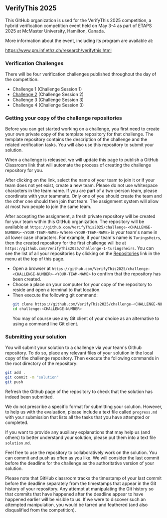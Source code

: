 ## VerifyThis 2025

This GitHub organization is used for the VerifyThis 2025 competition, a hybrid verification competition event held on May 3-4 as part of ETAPS 2025 at McMaster University, Hamilton, Canada.

More information about the event, including its program are available at:

https://www.pm.inf.ethz.ch/research/verifythis.html

### Verification Challenges

There will be four verification challenges published throughout the day of the competition. 

* Challenge 1 (Challenge Session 1)
* [Challenge 2](https://classroom.github.com/a/ghhZ3MU6) (Challenge Session 2)
* Challenge 3 (Challenge Session 3)
* Challenge 4 (Challenge Session 3)


### Getting your copy of the challenge repositories

Before you can get started working on a challenge, you first need to create your own
private copy of the template repository for that challenge. The template repository contains the description of the challenge and the related verification tasks. You will also use this repository to submit your solution.

When a challenge is released, we will update this page to publish a GitHub Classroom link that will automate the process of creating the challenge repository for you. 

After clicking on the link, select the name of your team to join it or
if your team does not yet exist, create a new team. Please do not use whitespace characters in the team name. If you are part of a two-person team, please coordinate with your teammate. Only one of you should create the team and the other one should then join that team. The assignment system will allow at most two people to join the same team.

After accepting the assignment, a fresh private repository will be created for your team within this GitHub organization. The repository will be available at
`https://github.com/VerifyThis2025/challenge-<CHALLENGE-NUMBER>-<YOUR-TEAM-NAME>`
where `<YOUR-TEAM-NAME>` is your team's name in all lower case characters. For example, if your team's name is `TuringsHeirs`, then the created repository for the first challenge will be at `https://github.com/VerifyThis2025/challenge-1-turingsheirs`. You can see the list of all your repositories by clicking on the [Repositories](https://github.com/orgs/VerifyThis2025/repositories) link in the menu at the top of this page.

* Open a browser at `https://github.com/VerifyThis2025/challenge-<CHALLENGE-NUMBER>-<YOUR-TEAM-NAME>` to confirm that the repository has been created.
* Choose a place on your computer for your copy of the repository to reside and open a terminal to that location.
* Then execute the following git command: <br/>
  ```bash
  git clone https://github.com/VerifyThis2025/challenge-<CHALLENGE-NUMBER>-<YOUR-TEAM-NAME>.git challenge-<CHALLENGE-NUMBER>
  cd challenge-<CHALLENGE-NUMBER>
  ```
  You may of course use any Git client of your choice as an alternative to using a command line Git client. 
  


### Submitting your solution

You will submit your solution to a challenge via your team's Github repository. To do so, place any relevant files of your solution in the local copy of the challenge repository. Then execute the following commands in the root directory of the repository:
```bash
git add .
git commit -m "solution"
git push
```
Refresh the Github page of the repository to check that the solution has indeed been submitted.

We do not prescribe a specific format for submitting your solution. However, to help us with the evaluation, please include a text file called `progress.md` with your submission that lists all the tasks that you have attempted or completed.

If you want to provide any auxiliary explanations that may help us (and others) to better understand your solution, please put them into a text file `solution.md`.

Feel free to use the repository to collaboratively work on the solution. You can commit and push as often as you like. We will consider the last commit before the deadline for the challenge as the authoritative version of your solution.

Please note that GitHub classroom tracks the timestamp of your last commit before the deadline separately from the timestamps that appear in the Git history of your repository. Any attempt at manipulating the Git history so that commits that have happened after the deadline appear to have happened earlier will be visible to us. If we were to discover such an attempted manipulation, you would be tarred and feathered (and also disqualified from the competition).

